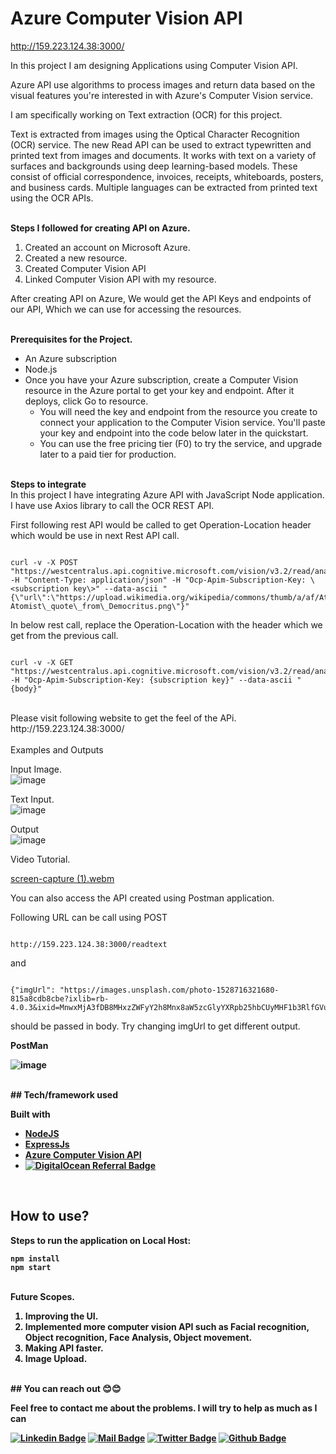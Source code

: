 
# **Azure Computer Vision API**

http://159.223.124.38:3000/

In this project I am designing Applications using Computer Vision API.

Azure API use algorithms to process images and return data based on the visual features you're interested in with Azure's Computer Vision service.

I am specifically working on Text extraction (OCR) for this project.

Text is extracted from images using the Optical Character Recognition (OCR) service. The new Read API can be used to extract typewritten and printed text from images and documents. It works with text on a variety of surfaces and backgrounds using deep learning-based models. These consist of official correspondence, invoices, receipts, whiteboards, posters, and business cards. Multiple languages can be extracted from printed text using the OCR APIs.

<br>
<b>Steps I followed for creating API on Azure.</b>

1. Created an account on Microsoft Azure.
2. Created a new resource.
3. Created Computer Vision API
4. Linked Computer Vision API with my resource.

After creating API on Azure, We would get the API Keys and endpoints of our API, Which we can use for accessing the resources.

<br>
<b>Prerequisites for the Project.</b>

- An Azure subscription
- Node.js
- Once you have your Azure subscription, create a Computer Vision resource in the Azure portal to get your key and endpoint. After it deploys, click Go to resource.
  - You will need the key and endpoint from the resource you create to connect your application to the Computer Vision service. You'll paste your key and endpoint into the code below later in the quickstart.
  - You can use the free pricing tier (F0) to try the service, and upgrade later to a paid tier for production.


<br>
<b>Steps to integrate</b>
<br>
In this project I have integrating Azure API with JavaScript Node application. I have use Axios library to call the OCR REST API.

First following rest API would be called to get Operation-Location header which would be use in next Rest API call.


```

curl -v -X POST "https://westcentralus.api.cognitive.microsoft.com/vision/v3.2/read/analyze" -H "Content-Type: application/json" -H "Ocp-Apim-Subscription-Key: \<subscription key\>" --data-ascii "{\"url\":\"https://upload.wikimedia.org/wikipedia/commons/thumb/a/af/Atomist\_quote\_from\_Democritus.png/338px-Atomist\_quote\_from\_Democritus.png\"}"

```

In below rest call, replace the Operation-Location with the header which we get from the previous call.

```

curl -v -X GET "https://westcentralus.api.cognitive.microsoft.com/vision/v3.2/read/analyzeResults/{operationId}" -H "Ocp-Apim-Subscription-Key: {subscription key}" --data-ascii "{body}"

```
<br>
Please visit following website to get the feel of the APi.
<br>
http://159.223.124.38:3000/

<br>
<br>
Examples and Outputs
<br>

Input Image.
<br>
![image](https://user-images.githubusercontent.com/22686539/207454199-fe492299-d59b-4658-be57-ea839ba2d70e.png)


Text Input.
<br>
![image](https://user-images.githubusercontent.com/22686539/207454396-98530941-7172-4cbc-935d-a058a33ac960.png)


Output
<br>
![image](https://user-images.githubusercontent.com/22686539/207454408-0a2428ec-b92f-4adb-a68d-8ea7ec34c685.png)

Video Tutorial.
<br>

[screen-capture (1).webm](https://user-images.githubusercontent.com/22686539/207460053-7ff6371e-a637-4b87-a42f-3a3489c6ac45.webm)



You can also access the API created using Postman application.

Following URL can be call using POST 
```

http://159.223.124.38:3000/readtext

```
and
```

{"imgUrl": "https://images.unsplash.com/photo-1528716321680-815a8cdb8cbe?ixlib=rb-4.0.3&ixid=MnwxMjA3fDB8MHxzZWFyY2h8Mnx8aW5zcGlyYXRpb25hbCUyMHF1b3RlfGVufDB8fDB8fA%3D%3D&w=1000&q=80"}

```
should be passed in body. Try changing imgUrl to get different output.



<b>PostMan<b>
<br>

![image](https://user-images.githubusercontent.com/22686539/207454432-bb063278-7758-40fa-a734-153fba8702e3.png)


<br>
## Tech/framework used

<b>Built with</b>
- [NodeJS](https://nodejs.dev/)
- [ExpressJs](https://expressjs.com/)
- [Azure Computer Vision API](https://azure.microsoft.com/en-us/products/cognitive-services/computer-vision/)
- [![DigitalOcean Referral Badge](https://web-platforms.sfo2.cdn.digitaloceanspaces.com/WWW/Badge%201.svg)](https://www.digitalocean.com/?refcode=51d7680bc512&utm_campaign=Referral_Invite&utm_medium=Referral_Program&utm_source=badge)

<br>

## How to use?
Steps to run the application on Local Host:
```
npm install
npm start
```
<br>
Future Scopes.

1. Improving the UI.
2. Implemented more computer vision API such as Facial recognition, Object recognition, Face Analysis, Object movement.
3. Making API faster.
4. Image Upload.

<br>
## You can reach out 😊😊

Feel free to contact me about the problems. I will try to help as much as I can 

[![Linkedin Badge](https://img.shields.io/badge/linkedin-%230077B5.svg?&style=for-the-badge&logo=linkedin&logoColor=white)](https://www.linkedin.com/in/samihan-jawalkar-b38457a1/)
[![Mail Badge](https://img.shields.io/badge/email-c14438?style=for-the-badge&logo=Gmail&logoColor=white&link=mailto:samihan.jawalkar@gmail.com)](mailto:samihan.jawalkar@gmail.com)
[![Twitter Badge](https://img.shields.io/badge/twitter-1DA1F2?style=for-the-badge&logo=twitter&logoColor=white)](https://twitter.com/samihan162)
[![Github Badge](https://img.shields.io/badge/github-333?style=for-the-badge&logo=github&logoColor=white)](https://github.com/samihan123)
